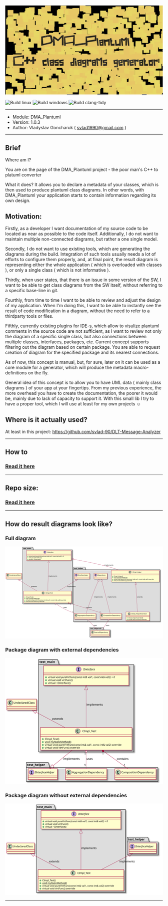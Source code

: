 ![DMA_Plantuml logo](./md/DMA_Plantuml_logo.png)

![Build linux](https://github.com/svlad-90/DMA_Plantuml/workflows/Build%20linux/badge.svg)
![Build windows](https://github.com/svlad-90/DMA_Plantuml/workflows/Build%20windows/badge.svg)
![Build clang-tidy](https://github.com/svlad-90/DMA_Plantuml/workflows/Build%20clang-tidy/badge.svg)

----

- Module:   DMA_Plantuml
- Version:  1.0.3
- Author:   Vladyslav Goncharuk ( svlad1990@gmail.com )

----

## Brief

Where am I?

You are on the page of the DMA_Plantuml project - the poor man's C++
to platuml converter

What it does? It allows you to declare a metadata of your classes, which is
then used to produce plantuml class diagrams. 
In other words, with DMA_Plantuml your application starts to contain information regarding its own design.

## Motivation:

Firstly, as a developer I want documentation of my source code to be located
as near as possible to the code itself. Additionally, I do not want to
maintain multiple non-connected diagrams, but rather a one single model.

Secondly, I do not want to use existing tools, which are generating the
diagrams during the build. Integration of such tools usually needs a lot of
efforts to configure them properly, and, at final point, the result diagram
is representing either the whole application ( which is overloaded with
classes ), or only a single class ( which is not informative ).

Thirdly, when user states, that there is an issue in some version of the SW,
I want to be able to get class diagrams from the SW itself, without
referring to a specific base-line in git.

Fourthly, from time to time I want to be able to review and adjust the
design of my application. When I'm doing this, I want to be able to
instantly see the result of code modification in a diagram, without the
need to refer to a thirdparty tools or files.

Fifthly, currently existing plugins for IDE-s, which allow to visulize plantuml
comments in the source code are not sufficient, as I want to review not only
the diagram of a specific single class, but also connections between
multiple classes, interfaces, packages, etc. Current concept supports
filtering out the diagram based on certain package. You are able to request
creation of diagram for the specified package and its nearest connections.

As of now, this concept is manual, but, for sure, later on it can be used as
a core module for a generator, which will produce the metadata macro-definitions on the fly.

General idea of this concept is to allow you to have UML data ( mainly class
diagrams ) of your app at your fingertips. From my previous experience, the
more overhead you have to create the documentation, the poorer it would be,
mainly due to lack of capacity to support it. With this small lib I try to
have a proper tool, which I will use at least for my own projects ☺

## Where is it actually used?

At least in this project: https://github.com/svlad-90/DLT-Message-Analyzer

----

## How to

### [Read it here](./md/how_to/how_to.md)

----

## Repo size: 

### [Read it here](./md/repo_size/repo_size.md)

----

## How do result diagrams look like?

### Full diagram

![full_diagram](./md/full_diagram.svg)

### Package diagram with external dependencies

![package_diagram_with_external_dependencies](./md/package_diagram_with_external_dependencies.svg)

### Package diagram without external dependencies

![package_diagram_without_external_dependencies](./md/package_diagram_without_external_dependencies.svg)

----
